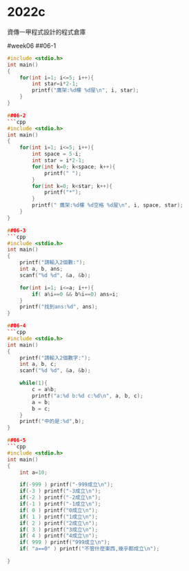 # 2022c
資傳一甲程式設計的程式倉庫

#week06
##06-1
```cpp
#include <stdio.h>
int main()
{
    for(int i=1; i<=5; i++){
        int star=i*2-1;
        printf("鷹架:%d樓 %d屋\n", i, star);
    }
}

##06-2
```cpp
#include <stdio.h>
int main()
{
    for(int i=1; i<=5; i++){
        int space = 5-i;
        int star = i*2-1;
        for(int k=0; k<space; k++){
            printf(" ");
        }
        for(int k=0; k<star; k++){
            printf("*");
        }
        printf(" 鷹架:%d樓 %d空格 %d屋\n", i, space, star);
    }
}

##06-3
```cpp
#include <stdio.h>
int main()
{
    printf("請輸入2個數:");
    int a, b, ans;
    scanf("%d %d", &a, &b);

    for(int i=1; i<=a; i++){
        if( a%i==0 && b%i==0) ans=i;
    }
    printf("找到ans:%d", ans);
}

##06-4
```cpp
#include <stdio.h>
int main()
{
    printf("請輸入2個數字:");
    int a, b, c;
    scanf("%d %d", &a, &b);

    while(1){
        c = a%b;
        printf("a:%d b:%d c:%d\n", a, b, c);
        a = b;
        b = c;
    }
    printf("中的是:%d",b);
}

##06-5
```cpp
#include <stdio.h>
int main()
{
    int a=10;

    if(-999 ) printf("-999成立\n");
    if(-3 ) printf("-3成立\n");
    if(-2 ) printf("-2成立\n");
    if(-1 ) printf("-1成立\n");
    if( 0 ) printf("0成立\n");
    if( 1 ) printf("1成立\n");
    if( 2 ) printf("2成立\n");
    if( 3 ) printf("3成立\n");
    if( 4 ) printf("4成立\n");
    if( 999 ) printf("999成立\n");
    if( "a==0" ) printf("不管什麼東西,幾乎都成立\n");

}

